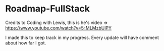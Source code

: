 # Roadmap-FullStack
Credits to Coding with Lewis, this is he's video => https://www.youtube.com/watch?v=5-MLMzbUlPY

I made this to keep track in my progress. Every update will have comment about how far I got.
